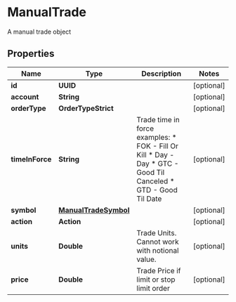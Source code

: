 

# ManualTrade

A manual trade object

## Properties

| Name | Type | Description | Notes |
|------------ | ------------- | ------------- | -------------|
|**id** | **UUID** |  |  [optional] |
|**account** | **String** |  |  [optional] |
|**orderType** | **OrderTypeStrict** |  |  [optional] |
|**timeInForce** | **String** | Trade time in force examples:   * FOK - Fill Or Kill   * Day - Day   * GTC - Good Til Canceled   * GTD - Good Til Date  |  [optional] |
|**symbol** | [**ManualTradeSymbol**](ManualTradeSymbol.md) |  |  [optional] |
|**action** | **Action** |  |  [optional] |
|**units** | **Double** | Trade Units. Cannot work with notional value. |  [optional] |
|**price** | **Double** | Trade Price if limit or stop limit order |  [optional] |



